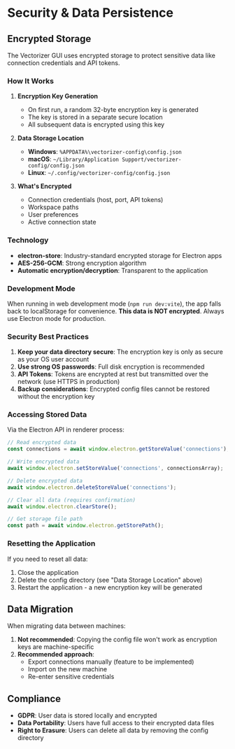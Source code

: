 # Security & Data Persistence

## Encrypted Storage

The Vectorizer GUI uses encrypted storage to protect sensitive data like connection credentials and API tokens.

### How It Works

1. **Encryption Key Generation**
   - On first run, a random 32-byte encryption key is generated
   - The key is stored in a separate secure location
   - All subsequent data is encrypted using this key

2. **Data Storage Location**
   - **Windows**: `%APPDATA%\vectorizer-config\config.json`
   - **macOS**: `~/Library/Application Support/vectorizer-config/config.json`
   - **Linux**: `~/.config/vectorizer-config/config.json`

3. **What's Encrypted**
   - Connection credentials (host, port, API tokens)
   - Workspace paths
   - User preferences
   - Active connection state

### Technology

- **electron-store**: Industry-standard encrypted storage for Electron apps
- **AES-256-GCM**: Strong encryption algorithm
- **Automatic encryption/decryption**: Transparent to the application

### Development Mode

When running in web development mode (`npm run dev:vite`), the app falls back to localStorage for convenience. **This data is NOT encrypted**. Always use Electron mode for production.

### Security Best Practices

1. **Keep your data directory secure**: The encryption key is only as secure as your OS user account
2. **Use strong OS passwords**: Full disk encryption is recommended
3. **API Tokens**: Tokens are encrypted at rest but transmitted over the network (use HTTPS in production)
4. **Backup considerations**: Encrypted config files cannot be restored without the encryption key

### Accessing Stored Data

Via the Electron API in renderer process:

```typescript
// Read encrypted data
const connections = await window.electron.getStoreValue('connections');

// Write encrypted data
await window.electron.setStoreValue('connections', connectionsArray);

// Delete encrypted data
await window.electron.deleteStoreValue('connections');

// Clear all data (requires confirmation)
await window.electron.clearStore();

// Get storage file path
const path = await window.electron.getStorePath();
```

### Resetting the Application

If you need to reset all data:

1. Close the application
2. Delete the config directory (see "Data Storage Location" above)
3. Restart the application - a new encryption key will be generated

## Data Migration

When migrating data between machines:

1. **Not recommended**: Copying the config file won't work as encryption keys are machine-specific
2. **Recommended approach**:
   - Export connections manually (feature to be implemented)
   - Import on the new machine
   - Re-enter sensitive credentials

## Compliance

- **GDPR**: User data is stored locally and encrypted
- **Data Portability**: Users have full access to their encrypted data files
- **Right to Erasure**: Users can delete all data by removing the config directory

